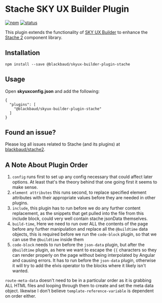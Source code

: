 # Stache SKY UX Builder Plugin

[![npm](https://img.shields.io/npm/v/@blackbaud/skyux-builder-plugin-stache.svg)](https://www.npmjs.com/package/@blackbaud/skyux-builder-plugin-stache)
[![status](https://travis-ci.org/blackbaud/skyux-builder-plugin-stache.svg?branch=master)](https://travis-ci.org/blackbaud/skyux-builder-plugin-stache)

This plugin extends the functionality of [SKY UX Builder](https://github.com/blackbaud/skyux-builder) to enhance the [Stache 2](https://github.com/blackbaud/stache2) component library.

## Installation

```
npm install --save @blackbaud/skyux-builder-plugin-stache
```

## Usage

Open **skyuxconfig.json** and add the following:

```
{
  "plugins": [
    "@blackbaud/skyux-builder-plugin-stache"
  ]
}
```

## Found an issue?

Please log all issues related to Stache (and its plugins) at [blackbaud/stache2](https://github.com/blackbaud/stache2/issues).

## A Note About Plugin Order

1. `config` runs first to set up any config necessary that could affect later options.   At least that's the theory behind that one going first it seems to make sense.
2. `element attributes`  this runs second, to replace specified element attributes with their appropriate values before they are needed in other plugins.
3. `include`,  this plugin has to run before we do any further content replacement, as the snippets that get pulled into the file from this include block, could very well contain stache jsonData themselves.
4. `build-time`,  Here we need to run over ALL the contents of the page before any further manipulation and replace all the `@buildtime` data objects,  this is required before we run the `code-block` plugin, so that we can use the `@buildtime` inside them
5. `code-block` needs to run before the `json-data` plugin, but after the `@buildtime` plugin, as here we want to escape the `{{` characters so they can render properly on the page without being interpolated by Angular and causing errors.  It has to run before the `json-data` plugin, otherwise it will try to add the elvis operator to the blocks where it likely isn't wanted.

`route-meta-data` doesn't need to be in a particular order as it is grabbing ALL HTML files and looping through them to create and set the meta data object.
likewise I don't believe `template-reference-variable` is dependent on order either.
